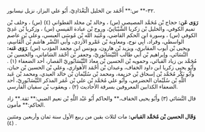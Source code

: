 ٣٢-** س:** أَحْمَد بن الخليل الْبَغْدَادِيّ، أَبُو علي البزاز، نزيل نيسابور.

**رَوَى عَن:** حجاج بْن مُحَمَّد المصيصي (س) ، وخالد بْن مخلد القطواني (٤) (س) ، وخلف بْن تميم الكوفي، والخليل بْن زكريا الشَّيْبَانِيّ، وروح بْن عبادة القيسي (س) ، وزكريا بْن عَدِيّ الكوفي (س) ، وسورة ابن الحكم القاضي، وعُبَيد الله بْن مُوسَى العبسي، وعلي بْن عاصم الواسطي، وقراد، أَبِي نوح، ومعاوية بْن عَمْرو الأزدي، وأبي النَّضْر هاشم بْن الْقَاسِم، ويحيى بْن أيوب المقابري، ويزيد بْن هارون، ويونس ابن محمد المؤدب (س) .**رَوَى عَنه:** النَّسَائي، وإبراهيم بْن أَبي طالب النَّيْسَابُورِيّ، وجعفر بْن أَحْمَد الشاماتي، والحسين بْن مُحَمَّد بن زياد القبائي، وحمويه بْن الحسين بْن معاذ النَّيْسَابُورِيّ القصار، أحد الضعفاء (١) . وأَبُو يحيى زكريا ابن داود الخفاف، وعبدان بْن أَحْمَد الأهوازي، وعلي بْن الحسين بْن حبان، وأَبُو بَكْر مُحَمَّد بْن إسحاق بْن خزيمة، ومحمد بْن سُلَيْمان بْن خالد العبدي، ومحمد بْن عَبد اللَّهِ بْن سُلَيْمان الحضرمي، وأَبُو علي مُحَمَّد بْن علي بْن عُمَر المذكر النَّيْسَابُورِيّ، أحد الضعفاء الكذابين المعروفين بسرقة الأحاديث (٢) ، ويعقوب بْن سفيان الفارسي.

قال النَّسَائي (٣) وأَبُو يحيى الخفاف،** والحاكم أَبُو عَبْد اللَّهِ بْن نعيم الضبي:** ثقة.** زاد الحاكم:** مأمون.

**وَقَال الحسين بْن مُحَمَّد القباني:** مات لثلاث بقين من ربيع الأول سنة ثمان وأربعين ومئتين (٤) .